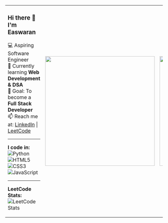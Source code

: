 <table>
  <tr>
    <td>

### Hi there 👋 I'm Easwaran  
💻 Aspiring Software Engineer  
🌱 Currently learning **Web Development & DSA**  
🎯 Goal: To become a **Full Stack Developer**  
📫 Reach me at: [LinkedIn](https://linkedin.com/in/YOUR_LINK) | [LeetCode](https://leetcode.com/Eshwar26/)

---

**I code in:**  
![Python](https://img.shields.io/badge/-Python-blue?logo=python)
![HTML5](https://img.shields.io/badge/-HTML5-orange?logo=html5)
![CSS3](https://img.shields.io/badge/-CSS3-blue?logo=css3)
![JavaScript](https://img.shields.io/badge/-JavaScript-yellow?logo=javascript)

---

**LeetCode Stats:**  
![LeetCode Stats](https://leetcard.jacoblin.cool/Eshwar26?theme=dark&font=Karma)

</td>
<td>

<img src="https://cdn.dribbble.com/users/1162077/screenshots/3848914/programmer.gif" width="350">

</td>
<td>

 <img src="https://cdn.dribbble.com/users/1162077/screenshots/3848914/programmer.gif" width="350">

</td>
  </tr>
</table>

